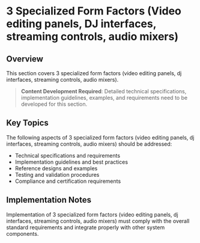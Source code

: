 # 3 Specialized Form Factors (Video editing panels, DJ interfaces, streaming controls, audio mixers)

## Overview

This section covers 3 specialized form factors (video editing panels, dj interfaces, streaming controls, audio mixers).

> **Content Development Required**: Detailed technical specifications, implementation guidelines, examples, and requirements need to be developed for this section.

## Key Topics

The following aspects of 3 specialized form factors (video editing panels, dj interfaces, streaming controls, audio mixers) should be addressed:

- Technical specifications and requirements
- Implementation guidelines and best practices
- Reference designs and examples
- Testing and validation procedures
- Compliance and certification requirements

## Implementation Notes

Implementation of 3 specialized form factors (video editing panels, dj interfaces, streaming controls, audio mixers) must comply with the overall standard requirements and integrate properly with other system components.

